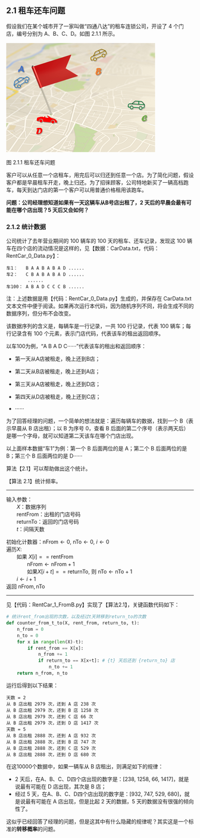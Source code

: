 ## 2.1 租车还车问题

假设我们在某个城市开了一家叫做“四通八达”的租车连锁公司，开设了 4 个门店，编号分别为 A、B、C、D。如图 2.1.1 所示。

<img src="./img/RentCar-Cover.png" width=400>

图 2.1.1 租车还车问题

客户可以从任意一个店租车，用完后可以归还到任意一个店。为了简化问题，假设客户都是早晨租车开走，晚上归还。为了招徕顾客，公司特地新买了一辆高档跑车，每天到达门店的第一个客户可以用普通价格租用该跑车。

**问题：公司经理想知道如果有一天这辆车从B号店出租了，2 天后的早晨会最有可能在哪个店出现？5 天后又会如何？**

### 2.1.2 统计数据

公司统计了去年营业期间的 100 辆车的 100 天的租车、还车记录，发现这 100 辆车在四个店的流动情况是这样的，见【数据：CarData.txt，代码：RentCar_0_Data.py】：
```
车1：   B A A B A B A D ......
车2：   C B A B A B A D ......
        ......
车100： A B A D C C C B ......
```

注：上述数据是用【代码：RentCar_0_Data.py】生成的，并保存在 CarData.txt 文本文件中便于阅读。如果再次运行本代码，因为随机序列不同，将会生成不同的数据序列，但分布不会改变。

该数据序列的含义是，每辆车是一行记录，一共 100 行记录，代表 100 辆车；每行记录含有 100 个元素，表示门店代码，代表该车的租出返回顺序。

以车100为例，“A B A D C······”代表该车的租出和返回顺序：

- 第一天从A店被租走，晚上还到B店；
  
- 第二天从B店被租走，晚上还到A店；

- 第三天从A店被租走，晚上还到D店；

- 第四天从D店被租走，晚上还到C店；

- ······

为了回答经理的问题，一个简单的想法就是：遍历每辆车的数据，找到一个 B（表示早晨从 B 店出租）；以 B 为序号 0，查看 B 后面的第二个序号（表示两天后）是哪一个字母，就可以知道第二天该车在哪个门店出现。

以上面样本数据“车1”为例：第一个 B 后面两位的是 A；第二个 B 后面两位的是 B；第三个 B 后面两位的是 D······

算法【2.1】可以帮助做出这个统计。

【算法 2.1】统计频率。

***

输入参数：<br>
　　$X$：数据序列<br>
　　$\mathrm{rentFrom}$：出租的门店号码<br>
　　$\mathrm{returnTo}$：返回的门店号码<br>
　　$t$：间隔天数<br>

初始化计数器：$\mathrm{nFrom} \leftarrow 0$, $\mathrm{nTo} \leftarrow 0$, $i \leftarrow 0$<br>
遍历$X$:<br>
　　如果 $X[i] == \mathrm{rentFrom}$<br>
　　　　$\mathrm{nFrom} \leftarrow \mathrm{nFrom}+1$<br>
　　　　如果$X[i+t]== \mathsf{returnTo}$, 则 $\mathsf{nTo} \leftarrow \mathsf{nTo}+1$<br>
　　$i \leftarrow i+1$<br>
返回 $\mathrm{nFrom, nTo}$<br>

***

见【代码：RentCar_1_FromB.py】实现了【算法2.1】，关键函数代码如下：

```Python
# 统计rent_from出现的次数，以及经过t天转移到return_to的次数
def counter_from_t_to(X, rent_from, return_to, t):
    n_from = 0
    n_to = 0
    for x in range(len(X)-t):
        if rent_from == X[x]:
            n_from += 1
            if return_to == X[x+t]: # {t} 天后还到 {return_to} 店
                n_to += 1
    return n_from, n_to
```

运行后得到以下结果：

```
天数 = 2
从 B 店出租 2979 次，还到 A 店 238 次
从 B 店出租 2979 次，还到 B 店 1258 次
从 B 店出租 2979 次，还到 C 店 66 次
从 B 店出租 2979 次，还到 D 店 1417 次
天数 = 5
从 B 店出租 2888 次，还到 A 店 932 次
从 B 店出租 2888 次，还到 B 店 747 次
从 B 店出租 2888 次，还到 C 店 529 次
从 B 店出租 2888 次，还到 D 店 680 次
```

在这10000个数据中，如果一辆车从 B 店租出，则满足如下的规律：
- 2 天后，在A、B、C、D四个店出现的数字是：[238, 1258, 66, 1417]，就是说最有可能在 D 店出现，其次是 B 店；
- 经过 5 天，在A、B、C、D四个店出现的数字是：[932, 747, 529, 680]，就是说最有可能在 A 店出现，但是比起 2 天的数据，5 天的数据没有很强的倾向性了。

这似乎已经回答了经理的问题，但是这其中有什么隐藏的规律呢？其实这是一个标准的**转移概率**的问题。
